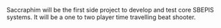 Saccraphim will be the first side project to develop and test core SBEPIS systems. It will be a one to two player time travelling beat shooter. 